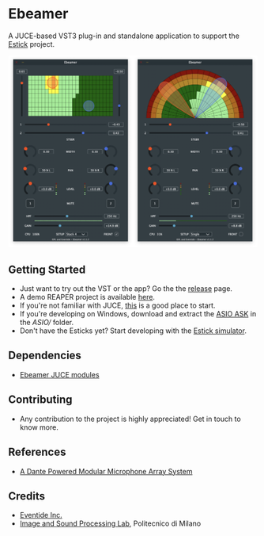 # Ebeamer 
A JUCE-based VST3 plug-in and standalone application to support the [Estick](https://www.facebook.com/estickproject) project.

![The eBeamer](docs/gui.png)

## Getting Started
- Just want to try out the VST or the app? Go the the [release](https://github.com/listensmart/ebeamer/releases) page.
- A demo REAPER project is available [here](docs/EbeamerDemo.rpp).
- If you're not familiar with JUCE, [this](https://juce.com/learn) is a good place to start.
- If you're developing on Windows, download and extract the [ASIO ASK](https://www.steinberg.net/en/company/developers.html) in the *ASIO/* folder.
- Don't have the Esticks yet? Start developing with the [Estick simulator](https://github.com/luca-bondi/estick-simulator).

## Dependencies
- [Ebeamer JUCE modules](https://github.com/luca-bondi/ebeamer-modules)

## Contributing
- Any contribution to the project is highly appreciated! Get in touch to know more.

## References
- [A Dante Powered Modular Microphone Array System](http://www.aes.org/e-lib/browse.cfm?elib=19743)

## Credits
- [Eventide Inc.](https://www.eventideaudio.com/)
- [Image and Sound Processing Lab](http://ispl.deib.polimi.it/), Politecnico di Milano
